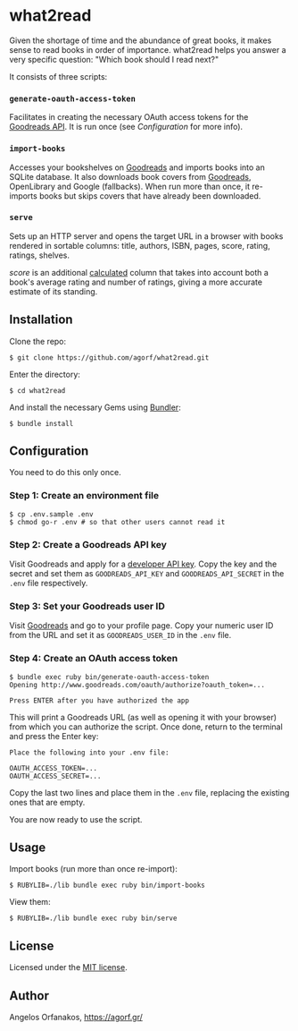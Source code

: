 # what2read

Given the shortage of time and the abundance of great books, it makes sense to
read books in order of importance. what2read helps you answer a very specific
question: "Which book should I read next?"

It consists of three scripts:

### `generate-oauth-access-token`

Facilitates in creating the necessary OAuth access tokens for the [Goodreads
API][API]. It is run once (see _Configuration_ for more info).

### `import-books`

Accesses your bookshelves on [Goodreads][] and imports books into an SQLite
database. It also downloads book covers from [Goodreads][], OpenLibrary and
Google (fallbacks). When run more than once, it re-imports books but skips
covers that have already been downloaded.

### `serve`

Sets up an HTTP server and opens the target URL in a browser with books rendered
in sortable columns: title, authors, ISBN, pages, score, rating, ratings,
shelves.

_score_ is an additional [calculated][score] column that takes into account both
a book's average rating and number of ratings, giving a more accurate estimate
of its standing.

## Installation

Clone the repo:

    $ git clone https://github.com/agorf/what2read.git

Enter the directory:

    $ cd what2read

And install the necessary Gems using [Bundler](http://bundler.io/):

    $ bundle install

## Configuration

You need to do this only once.

### Step 1: Create an environment file

    $ cp .env.sample .env
    $ chmod go-r .env # so that other users cannot read it

### Step 2: Create a Goodreads API key

Visit Goodreads and apply for a [developer API key][key]. Copy the key and the
secret and set them as `GOODREADS_API_KEY` and `GOODREADS_API_SECRET` in the
`.env` file respectively.

### Step 3: Set your Goodreads user ID

Visit [Goodreads][] and go to your profile page. Copy your numeric user ID from
the URL and set it as `GOODREADS_USER_ID` in the `.env` file.

### Step 4: Create an OAuth access token

    $ bundle exec ruby bin/generate-oauth-access-token
    Opening http://www.goodreads.com/oauth/authorize?oauth_token=...

    Press ENTER after you have authorized the app

This will print a Goodreads URL (as well as opening it with your browser) from
which you can authorize the script. Once done, return to the terminal and press
the Enter key:

    Place the following into your .env file:

    OAUTH_ACCESS_TOKEN=...
    OAUTH_ACCESS_SECRET=...

Copy the last two lines and place them in the `.env` file, replacing the
existing ones that are empty.

You are now ready to use the script.

## Usage

Import books (run more than once re-import):

    $ RUBYLIB=./lib bundle exec ruby bin/import-books

View them:

    $ RUBYLIB=./lib bundle exec ruby bin/serve

## License

Licensed under the [MIT license][].

## Author

Angelos Orfanakos, https://agorf.gr/

[Goodreads]: https://www.goodreads.com/
[API]: https://www.goodreads.com/api
[score]: http://stackoverflow.com/a/2134629
[key]: https://www.goodreads.com/api/keys
[MIT license]: https://github.com/agorf/what2read/blob/master/LICENSE.txt
